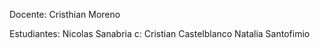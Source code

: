 Docente:
Cristhian Moreno


Estudiantes: 
Nicolas Sanabria c:
Cristian Castelblanco
Natalia Santofimio 
